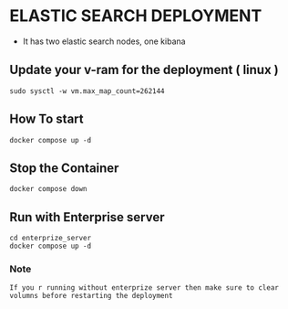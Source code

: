 # ELASTIC SEARCH DEPLOYMENT

- It has two elastic search nodes, one kibana

## Update your v-ram for the deployment ( linux )

```
sudo sysctl -w vm.max_map_count=262144
```

## How To start

```
docker compose up -d
```

## Stop the Container

```
docker compose down
```

## Run with Enterprise server

```
cd enterprize_server
docker compose up -d
```

### Note
    If you r running without enterprize server then make sure to clear volumns before restarting the deployment
